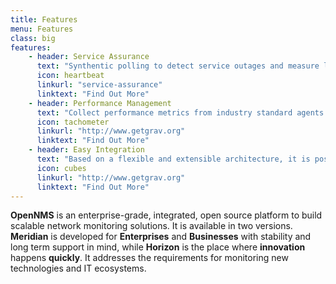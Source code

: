 ```yaml
---
title: Features
menu: Features
class: big
features:
	- header: Service Assurance
	  text: "Synthentic polling to detect service outages and measure latency for graphing and thresholding. Out-of-the-box support for many applications with configurable service monitors. Remote monitoring of application and services from users' perspective."
	  icon: heartbeat
	  linkurl: "service-assurance"
	  linktext: "Find Out More"
	- header: Performance Management
	  text: "Collect performance metrics from industry standard agents via SNMP, JMX, WMI, Ws-Management / WInRM, NRPE, NSClient++ and XMP just by configuration. Gather performance data from applications with customizable generic collectors with HTTP, JDBC, XML or JSON."
	  icon: tachometer
	  linkurl: "http://www.getgrav.org"
	  linktext: "Find Out More"
	- header: Easy Integration
	  text: "Based on a flexible and extensible architecture, it is possible to extend the service polling and performance data collection framework. Integrate OpenNMS into your existing infrastructure with strong north-bound interfaces for Alarms and ReST API."
	  icon: cubes
	  linkurl: "http://www.getgrav.org"
	  linktext: "Find Out More"
---
```


**OpenNMS** is an enterprise-grade, integrated, open source platform to build scalable network monitoring solutions.
It is available in two versions.
**Meridian** is developed for **Enterprises** and **Businesses** with stability and long term support in mind, while **Horizon** is the place where **innovation** happens **quickly**.
It addresses the requirements for monitoring new technologies and IT ecosystems.
